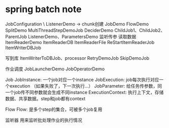 # spring batch note

JobConfiguration \ ListenerDemo -> chunk创建 
JobDemo
FlowDemo
SplitDemo
MultiThreadStepDemoJob
DeciderDemo
ChildJob1、ChildJob2、ParentJob
ListenerDemo、ParametersDemo 监听传参
读取数据
ItemReaderDemo
ItemReaderDB
ItemReaderFile
ReStartItemReaderJob
ItemWriterDBJob

写到库
ItemWriterToDBJob、processor
RetryDemoJob
SkipDemoJob

作业调度
JobLauncherDemo
JobOperatorDemo


Job
JobInstance: 一个job对应一个instance
JobExecution: job每次执行对应一个execution  （如果失败了，下一次执行...）
JobParameter: 给任务传参数，同一个job传不同参数就会生成不同instance
ExecutionContext: 执行上下文，存储数据、共享数据。step和job都有context

Flow
Flow: 是多个step的集合，可被多个job复用

监听器
用来监听批处理作业的执行情况




